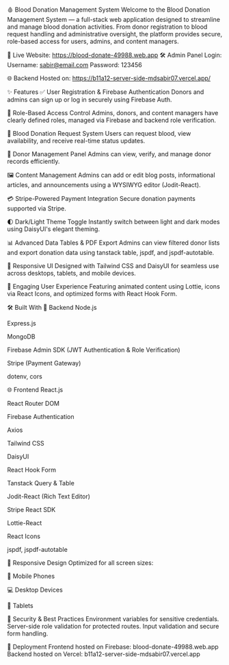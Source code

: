 🩸 Blood Donation Management System
Welcome to the Blood Donation Management System — a full-stack web application designed to streamline and manage blood donation activities. From donor registration to blood request handling and administrative oversight, the platform provides secure, role-based access for users, admins, and content managers.

🔗 Live Website: https://blood-donate-49988.web.app
🛠️ Admin Panel Login:
Username: sabir@email.com
Password: 123456

🌐 Backend Hosted on: https://b11a12-server-side-mdsabir07.vercel.app/

✨ Features
✅ User Registration & Firebase Authentication
Donors and admins can sign up or log in securely using Firebase Auth.

🔐 Role-Based Access Control
Admins, donors, and content managers have clearly defined roles, managed via Firebase and backend role verification.

📝 Blood Donation Request System
Users can request blood, view availability, and receive real-time status updates.

👤 Donor Management Panel
Admins can view, verify, and manage donor records efficiently.

🖼️ Content Management
Admins can add or edit blog posts, informational articles, and announcements using a WYSIWYG editor (Jodit-React).

💳 Stripe-Powered Payment Integration
Secure donation payments supported via Stripe.

🌓 Dark/Light Theme Toggle
Instantly switch between light and dark modes using DaisyUI's elegant theming.

📊 Advanced Data Tables & PDF Export
Admins can view filtered donor lists and export donation data using tanstack table, jspdf, and jspdf-autotable.

📱 Responsive UI
Designed with Tailwind CSS and DaisyUI for seamless use across desktops, tablets, and mobile devices.

💬 Engaging User Experience
Featuring animated content using Lottie, icons via React Icons, and optimized forms with React Hook Form.

🛠️ Built With
🔧 Backend
Node.js

Express.js

MongoDB

Firebase Admin SDK (JWT Authentication & Role Verification)

Stripe (Payment Gateway)

dotenv, cors

🌐 Frontend
React.js

React Router DOM

Firebase Authentication

Axios

Tailwind CSS

DaisyUI

React Hook Form

Tanstack Query & Table

Jodit-React (Rich Text Editor)

Stripe React SDK

Lottie-React

React Icons

jspdf, jspdf-autotable

📱 Responsive Design
Optimized for all screen sizes:

📱 Mobile Phones

💻 Desktop Devices

📲 Tablets

🔐 Security & Best Practices
Environment variables for sensitive credentials.
Server-side role validation for protected routes.
Input validation and secure form handling.

🚀 Deployment
Frontend hosted on Firebase: blood-donate-49988.web.app
Backend hosted on Vercel: b11a12-server-side-mdsabir07.vercel.app